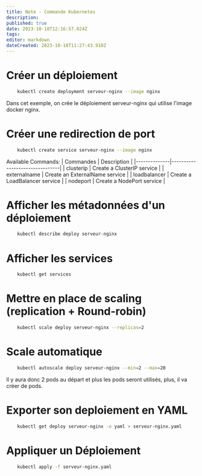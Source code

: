 ```yaml
---
title: Note - Commande Kubernetes
description: 
published: true
date: 2023-10-18T12:16:57.024Z
tags: 
editor: markdown
dateCreated: 2023-10-18T11:27:43.910Z
---
```


# Créer un déploiement
```bash
	kubectl create deployment serveur-nginx --image nginx
```
Dans cet exemple, on crée le déploiement serveur-nginx qui utilise l'image docker nginx.

# Créer une redirection de port
```bash
	kubectl create service serveur-nginx --image nginx 
```

Available Commands:
|   Commandes  |            Description         |
|--------------|--------------------------------|
| clusterip    | Create a ClusterIP service     |
| externalname | Create an ExternalName service |
| loadbalancer | Create a LoadBalancer service  |
| nodeport     | Create a NodePort service      |

# Afficher les métadonnées d'un déploiement
```bash
	kubectl describe deploy serveur-nginx
```

# Afficher les services
```bash
	kubectl get services
```

# Mettre en place de scaling (replication + Round-robin)
```bash
	kubectl scale deploy serveur-nginx --replicas=2
```

# Scale automatique
```bash
	kubectl autoscale deploy serveur-nginx --min=2 --max=20
```
Il y aura donc 2 pods au départ et plus les pods seront utilisés, plus, il va créer de pods.

# Exporter son deploiement en YAML
```bash
	kubectl get deploy serveur-nginx -o yaml > serveur-nginx.yaml
```

# Appliquer un Déploiement
```bash
	kubectl apply -f serveur-nginx.yaml
```